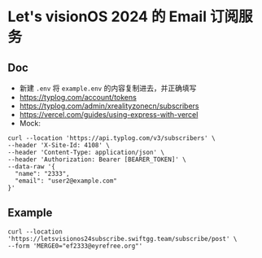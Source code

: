 # Let's visionOS 2024 的 Email 订阅服务

## Doc

- 新建 `.env` 将 `example.env` 的内容复制进去，并正确填写
- https://typlog.com/account/tokens
- https://typlog.com/admin/xrealityzonecn/subscribers
- https://vercel.com/guides/using-express-with-vercel
- Mock:

```
curl --location 'https://api.typlog.com/v3/subscribers' \
--header 'X-Site-Id: 4108' \
--header 'Content-Type: application/json' \
--header 'Authorization: Bearer [BEARER_TOKEN]' \
--data-raw '{
  "name": "2333",
  "email": "user2@example.com"
}'
```

## Example

```
curl --location 'https://letsvisionos24subscribe.swiftgg.team/subscribe/post' \
--form 'MERGE0="ef2333@eyrefree.org"'
```